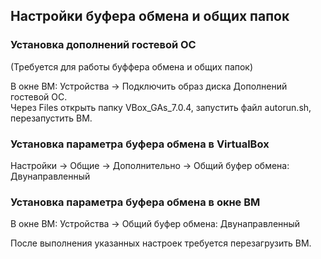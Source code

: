 ## Настройки буфера обмена и общих папок ##

### Установка дополнений гостевой ОС ###
(Требуется для работы буффера обмена и общих папок)  

В окне ВМ: Устройства -> Подключить образ диска Дополнений гостевой ОС.  
Через Files открыть папку VBox_GAs_7.0.4, запустить файл autorun.sh, перезапустить ВМ.  

### Установка параметра буфера обмена в VirtualBox ###
Настройки -> Общие -> Дополнительно -> Общий буфер обмена: Двунаправленный  

### Установка параметра буфера обмена в окне ВМ ###
В окне ВМ: Устройства -> Общий буфер обмена: Двунаправленный  

После выполнения указанных настроек требуется перезагрузить ВМ.  

